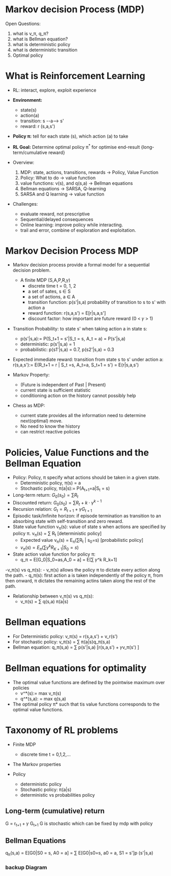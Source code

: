# Markov decision Process (MDP)

Open Questions:
1. what is v_π, q_π?
2. what is Bellman equation?
3. what is deterministic policy
4. what is deterministic transition 
5. Optimal policy 

# What is Reinforcement Learning 
- RL: interact, explore, exploit experience
- __Environment:__
    - state(s)
    - action(a)
    - transition: s --a--> s'
    - reward: r (s,a,s')
- __Policy π:__ tell for each state (s), which action (a) to take  
- __RL Goal:__ Determine optimal policy π<sup>*</sup> for optimise end-result {long-term/cumulative reward}

- Overview: 
    1. MDP: state, actions, transitions, rewards -> Policy, Value Function
    2. Policy: What to do -> value function 
    3. value functions: v(s), and q(s,a) -> Bellman equations 
    4. Bellman equations -> SARSA, Q-learning 
    5. SARSA and Q learning -> value function 

- Challenges: 
    - evaluate reward, not prescriptive 
    - Sequential/delayed consequences 
    - Online learning: improve policy while interacting.
    - trail and error, combine of exploration and exploitation.  

# Markov Decision Process MDP 
- Markov decision process provide a formal model for a sequential decision problem. 
    - A finite MDP (S,A,P,R,𝛾)
        - discrete time t = 0, 1, 2
        - a set of sates, s ∈ S 
        - a set of actions, a ∈ A
        - transition function: p(s'|s,a) probability of transition to s to s' with action a 
        - reward function: r(s,a,s') = E[r|s,a,s']
        - discount factor: how important are future reward (0 < 𝛾 > 1)
- Transition Probability: to state s' when taking action a in state s:
    - p(s'|s,a):= P(S_t+1 = s'|S_t = s, A_t = a) = P(s'|s,a)
    - deterministic: p(s'|s,a) = 1
    - probabilistic: p(s1'|s,a) = 0.7, p(s2'|s,a) = 0.3 

- Expected immediate reward: transition from state s to s' under action a: 
    r(s,a,s'):= E(R_t+1 = r | S_t =s, A_t=a, S_t+1 = s') = E(r|s,a,s')
- Markov Property: 
    - (Future is independent of Past | Present)
    - current state is sufficient statistic 
    - conditioning action on the history cannot possibly help 
- Chess as MDP:
    - current state provides all the information need to determine next(optimal) move. 
    - No need to know the history 
    - can restrict reactive policies 


# Policies, Value Functions and the Bellman Equation 
- Policy: Policy, π specify what actions should be taken in a given state. 
    - Deterministic policy, π(s) = a
    - Stochastic policy, π(a|s):= P(A<sub>t+1</sub>=a|S<sub>t</sub> = s)
- Long-term return: $G_0(s_0) = ∑ R_t$
- Discounted return: $G_0(s_0) = \sum{R_t+k \cdot \gamma^{k-1}}$
- Recursion relation: $G_t = R_{t+1} + \gamma G_{t+1}$
- Episodic task/Infinite horizon: if episode termination as transition to an absorbing state with self-transition and zero reward. 
- State value function v<sub>π</sub>(s): value of state s when actions are specified by policy π. v<sub>π</sub>(s) = ∑ R<sub>t</sub> [deterministic policy]
    - Expected value v<sub>π</sub>(s) = E<sub>π</sub>(∑R<sub>t</sub> | s<sub>0</sub>=s) [probabilistic policy]
    - $v_\pi(s) = E_\pi (\sum{\gamma^{k} R_{K+1}|S_0 =s })$
- State action value function for policy π: 
    - q_π = E[G_0|S_0=as,A_0 = a] = E[∑ 𝛾^k R_k+1]

-v_π(s) vs q_π(s): 
    - v_π(s) allows the policy π to dictate every action along the path. 
    - q_π(s): first action a is taken independently of the policy π, from then onward, π dictates the remaining actins taken along the rest of the path. 
- Relationship between v_π(s) vs q_π(s): 
    - v_π(s) = ∑ q(s,a) π(a|s)

# Bellman equations 
- For Deterministic policy: v_π(s) = r(s,a,s') + v_r(s')
- For stochastic policy: v_π(s) = ∑ π(a|s)q_π(s,a)
- Bellman equation: q_π(s,a) = ∑ p(s'|s,a) [r(s,a,s') + 𝛾v_π(s') ]


# Bellman equations for optimality 
- The optimal value functions are defined by the pointwise maximum over policies 
    - v^*(s):= max v_π(s) 
    - q^*(s,a): = max q(s,a) 
- The optimal policy π* such that tis value functions corresponds to the optimal value functions. 



# Taxonomy of RL problems 

* Finite MDP
    - discrete time t = 0,1,2,... 

* The Markov properties 

* Policy 
    - deterministic policy 
    - Stochastic policy: π(a|s) 
    - deterministic vs probabilities policy 

## Long-term (cumulative) return 
G = r<sub>t+1</sub> +  𝛾 G<sub>t+1</sub>
G is stochastic which can be fixed by mdp with policy 


## Bellman Equations

q<sub>π</sub>(s,a) = E[G0|S0 = s, A0 = a]
= ∑ E[G0|s0=s, a0 = a, S1 = s']p (s'|s,a)

### backup Diagram 




